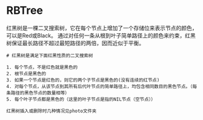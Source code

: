 # RBTree
红黑树是一棵二叉搜索树，它在每个节点上增加了一个存储位来表示节点的颜色，可以是Red或Black。
通过对任何一条从根到叶子简单路径上的颜色来约束，红黑树保证最长路径不超过最短路径的两倍，因而近似于平衡。

	# 红黑树是满足下面红黑性质的二叉搜索树

	1. 每个节点，不是红色就是黑色的
	2. 根节点是黑色的
	3. 如果一个节点是红色的，则它的两个子节点是黑色的(没有连续的红节点)
	4. 对每个节点，从该节点到其所有后代叶节点的简单路径上，均包含相同数目的黑色节点。（每条路径的黑色节点的数量相等）
	5. 每个叶子节点都是黑色的（这里的叶子节点是指的NIL节点（空节点））
	
	红黑树插入或删除时几种情况见photo文件夹 

